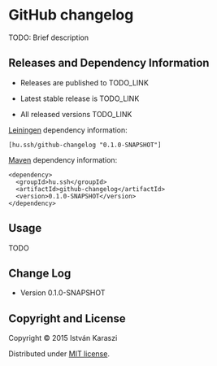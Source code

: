 # GitHub changelog

TODO: Brief description



## Releases and Dependency Information

* Releases are published to TODO_LINK

* Latest stable release is TODO_LINK

* All released versions TODO_LINK

[Leiningen] dependency information:

    [hu.ssh/github-changelog "0.1.0-SNAPSHOT"]

[Maven] dependency information:

    <dependency>
      <groupId>hu.ssh</groupId>
      <artifactId>github-changelog</artifactId>
      <version>0.1.0-SNAPSHOT</version>
    </dependency>

[Leiningen]: http://leiningen.org/
[Maven]: http://maven.apache.org/



## Usage

TODO



## Change Log

* Version 0.1.0-SNAPSHOT



## Copyright and License

Copyright © 2015 István Karaszi

Distributed under [MIT license](http://choosealicense.com/licenses/mit/).
